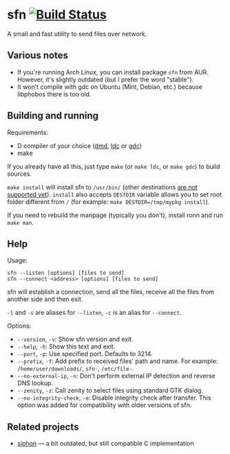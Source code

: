 sfn [![Build Status](https://travis-ci.org/m1kc/sfn.svg?branch=master)](https://travis-ci.org/m1kc/sfn)
===

A small and fast utility to send files over network.



Various notes
-------------

* If you're running Arch Linux, you can install package `sfn` from AUR. However, it's slightly outdated (but I prefer the word "stable").
* It won't compile with gdc on Ubuntu (Mint, Debian, etc.) because libphobos there is too old.



Building and running
--------------------

Requirements:

* D compiler of your choice ([dmd](http://dlang.org/download.html), [ldc](https://github.com/ldc-developers/ldc) or [gdc](http://gdcproject.org/downloads/))
* make

If you already have all this, just type `make` (or `make ldc`, or `make gdc`) to build sources.

`make install` will install sfn to `/usr/bin/` (other destinations [are not supported yet](https://github.com/m1kc/sfn/issues/13)). `install` also accepts `DESTDIR` variable allows you to set root folder different from `/` (for example: `make DESTDIR=/tmp/mypkg install`).

If you need to rebuild the manpage (typically you don't), install ronn and run `make man`.



Help
----

Usage:

    sfn --listen [options] [files to send]
    sfn --connect <address> [options] [files to send]

sfn will establish a connection, send all the files, receive all the files from another side and then exit.

`-l` and `-s` are aliases for `--listen`, `-c` is an alias for `--connect`.

Options:

* `--version`, `-v`: Show sfn version and exit.
* `--help`, `-h`: Show this text and exit.
* `--port`, `-p`: Use specified port. Defaults to 3214.
* `--prefix`, `-f`: Add prefix to received files' path and name. For example: `/home/user/downloads/`, `sfn-`, `/etc/file-`.
* `--no-external-ip`, `-n`: Don't perform external IP detection and reverse DNS lookup.
* `--zenity`, `-z`: Call zenity to select files using standard GTK dialog.
* `--no-integrity-check`, `-e`: Disable integrity check after transfer. This option was added for compatibility with older versions of sfn.



Related projects
----------------

* [siphon](https://github.com/solkin/siphon) &mdash; a bit outdated, but still compatible C implementation
